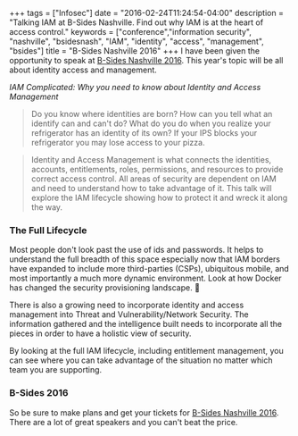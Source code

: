 +++
tags = ["Infosec"]
date = "2016-02-24T11:24:54-04:00"
description = "Talking IAM at B-Sides Nashville. Find out why IAM is at the heart of access control."
keywords = ["conference","information security", "nashville", "bsidesnash", "IAM", "identity", "access", "management", "bsides"]
title = "B-Sides Nashville 2016"
+++
I have been given the opportunity to speak at [B-Sides Nashville 2016](http://www.bsidesnash.org/). This year's topic will be all about identity access and management.

*IAM Complicated: Why you need to know about Identity and Access Management*

>Do you know where identities are born? How can you tell what an identify can and can't do? What do you do when you realize your refrigerator has an identity of its own? If your IPS blocks your refrigerator you may lose access to your pizza.

>Identity and Access Management is what connects the identities, accounts, entitlements, roles, permissions, and resources to provide correct access control. All areas of security are dependent on IAM and need to understand how to take advantage of it. This talk will explore the IAM lifecycle showing how to protect it and wreck it along the way.  

### The Full Lifecycle ###

Most people don't look past the use of ids and passwords. It helps to understand the full breadth of this space especially now that IAM borders have expanded to include more third-parties (CSPs), ubiquitous mobile, and most importantly a much more dynamic environment. Look at how Docker has changed the security provisioning landscape. 

There is also a growing need to incorporate identity and access management into Threat and Vulnerability/Network Security. The information gathered and the intelligence built needs to incorporate all the pieces in order to have a holistic view of security.

By looking at the full IAM lifecycle, including entitlement management, you can see where you can take advantage of the situation no matter which team you are supporting.

### B-Sides 2016 ###

So be sure to make plans and get your tickets for [B-Sides Nashville 2016](http://www.bsidesnash.org/). There are a lot of great speakers and you can't beat the price.
